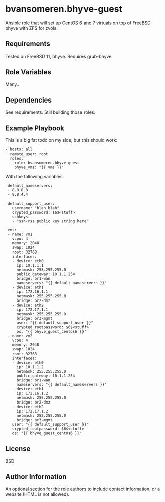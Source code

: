 bvansomeren.bhyve-guest
=====================

Ansible role that will set up CentOS 6 and 7 virtuals on top of FreeBSD bhyve with ZFS for zvols.

Requirements
------------

Tested on FreeBSD 11, bhyve. Requires grub-bhyve

Role Variables
--------------

Many..

Dependencies
------------

See requirements. Still building those roles.

Example Playbook
----------------

This is a big fat todo on my side, but this should work:


    - hosts: all
      remote_user: root
      roles:
      - role: bvansomeren.bhyve-guest
        bhyve_vms: "{{ vms }}"

With the following variables:

     default_nameservers:
     - 8.8.8.8
     - 8.8.4.4

     default_support_user:
       username: "blah blah"
       crypted_password: $6$<stuff>
       sshkeys:
       - "ssh-rsa public key string here"
     
     vms:
     - name: vm1
       vcpu: 4
       memory: 2048
       swap: 1024
       root: 32768
       interfaces:
       - device: eth0
         ip: 10.1.1.1
         netmask: 255.255.255.0
         public_gateway: 10.1.1.254
         bridge: br1-wan
         nameservers: "{{ default_nameservers }}"
       - device: eth1
         ip: 172.16.1.1
         netmask: 255.255.255.0
         bridge: br2-dmz
       - device: eth2
         ip: 172.17.1.1
         netmask: 255.255.255.0
         bridge: br3-mgmt
         user: "{{ default_support_user }}"
         crypted_rootpassword: $6$<stuff>
         os: "{{ bhyve_guest_centos6 }}"
     - name: vm2
       vcpu: 4
       memory: 2048
       swap: 1024
       root: 32768
       interfaces:
       - device: eth0
         ip: 10.1.1.2
         netmask: 255.255.255.0
         public_gateway: 10.1.1.254
         bridge: br1-wan
         nameservers: "{{ default_nameservers }}"
       - device: eth1
         ip: 172.16.1.2
         netmask: 255.255.255.0
         bridge: br2-dmz
       - device: eth2
         ip: 172.17.1.2
         netmask: 255.255.255.0
         bridge: br3-mgmt
       user: "{{ default_support_user }}"
       crypted_rootpassword: $6$<stuff>
       os: "{{ bhyve_guest_centos6 }}" 

License
-------

BSD

Author Information
------------------

An optional section for the role authors to include contact information, or a website (HTML is not allowed).
